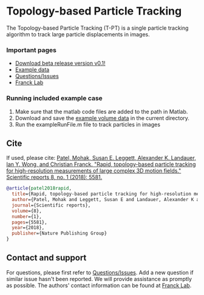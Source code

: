 # Topology-based Particle Tracking

The Topology-based Particle Tracking (T-PT) is a single particle tracking algorithm to track large particle displacements in images. 

### Important pages
* [Download beta release version v0.1!](https://github.com/FranckLab/T-PT/releases)
* [Example data](https://drive.google.com/drive/folders/1dOVhKywxHJU4J4b4bpE2S5YIYsctZmdG?usp=sharing)
* [Questions/Issues](https://github.com/FranckLab/T-PT/issues)
* [Franck Lab](http://franck.engin.brown.edu)

### Running included example case
1. Make sure that the matlab code files are added to the path in Matlab.
2. Download and save the [example volume data](https://drive.google.com/drive/folders/1dOVhKywxHJU4J4b4bpE2S5YIYsctZmdG?usp=sharing) in the current directory. 
3. Run the exampleRunFile.m file to track particles in images

## Cite
If used, please cite: 
[Patel, Mohak, Susan E. Leggett, Alexander K. Landauer, Ian Y. Wong, and Christian Franck. "Rapid, topology-based particle tracking for high-resolution measurements of large complex 3D motion fields." Scientific reports 8, no. 1 (2018): 5581.](https://www.nature.com/articles/s41598-018-23488-y)
```bibtex
@article{patel2018rapid,
  title={Rapid, topology-based particle tracking for high-resolution measurements of large complex 3D motion fields},
  author={Patel, Mohak and Leggett, Susan E and Landauer, Alexander K and Wong, Ian Y and Franck, Christian},
  journal={Scientific reports},
  volume={8},
  number={1},
  pages={5581},
  year={2018},
  publisher={Nature Publishing Group}
}
```

## Contact and support
For questions, please first refer to [Questions/Issues](https://github.com/FranckLab/T-PT/issues). Add a new question if similar issue hasn't been reported. We will provide assistance as promptly as possible. The authors' contact information can be found at [Franck Lab](http://franck.engin.brown.edu).

